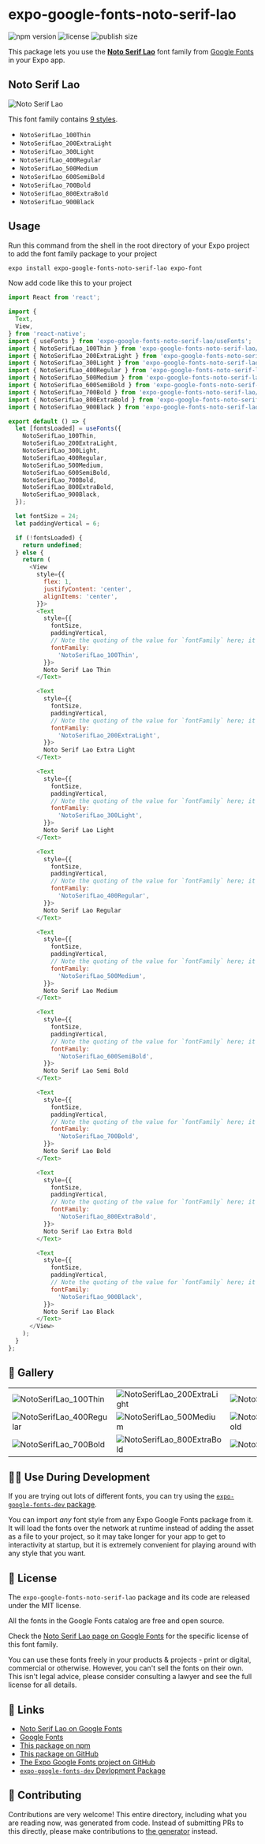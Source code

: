 # expo-google-fonts-noto-serif-lao

![npm version](https://flat.badgen.net/npm/v/expo-google-fonts-noto-serif-lao)
![license](https://flat.badgen.net/github/license/expo/google-fonts)
![publish size](https://flat.badgen.net/packagephobia/install/expo-google-fonts-noto-serif-lao)

This package lets you use the [**Noto Serif Lao**](https://fonts.google.com/specimen/Noto+Serif+Lao) font family from [Google Fonts](https://fonts.google.com/) in your Expo app.

## Noto Serif Lao

![Noto Serif Lao](./font-family.png)

This font family contains [9 styles](#-gallery).

- `NotoSerifLao_100Thin`
- `NotoSerifLao_200ExtraLight`
- `NotoSerifLao_300Light`
- `NotoSerifLao_400Regular`
- `NotoSerifLao_500Medium`
- `NotoSerifLao_600SemiBold`
- `NotoSerifLao_700Bold`
- `NotoSerifLao_800ExtraBold`
- `NotoSerifLao_900Black`

## Usage

Run this command from the shell in the root directory of your Expo project to add the font family package to your project
```sh
expo install expo-google-fonts-noto-serif-lao expo-font
```

Now add code like this to your project
```js
import React from 'react';

import {
  Text,
  View,
} from 'react-native';
import { useFonts } from 'expo-google-fonts-noto-serif-lao/useFonts';
import { NotoSerifLao_100Thin } from 'expo-google-fonts-noto-serif-lao/100Thin';
import { NotoSerifLao_200ExtraLight } from 'expo-google-fonts-noto-serif-lao/200ExtraLight';
import { NotoSerifLao_300Light } from 'expo-google-fonts-noto-serif-lao/300Light';
import { NotoSerifLao_400Regular } from 'expo-google-fonts-noto-serif-lao/400Regular';
import { NotoSerifLao_500Medium } from 'expo-google-fonts-noto-serif-lao/500Medium';
import { NotoSerifLao_600SemiBold } from 'expo-google-fonts-noto-serif-lao/600SemiBold';
import { NotoSerifLao_700Bold } from 'expo-google-fonts-noto-serif-lao/700Bold';
import { NotoSerifLao_800ExtraBold } from 'expo-google-fonts-noto-serif-lao/800ExtraBold';
import { NotoSerifLao_900Black } from 'expo-google-fonts-noto-serif-lao/900Black';

export default () => {
  let [fontsLoaded] = useFonts({
    NotoSerifLao_100Thin,
    NotoSerifLao_200ExtraLight,
    NotoSerifLao_300Light,
    NotoSerifLao_400Regular,
    NotoSerifLao_500Medium,
    NotoSerifLao_600SemiBold,
    NotoSerifLao_700Bold,
    NotoSerifLao_800ExtraBold,
    NotoSerifLao_900Black,
  });

  let fontSize = 24;
  let paddingVertical = 6;

  if (!fontsLoaded) {
    return undefined;
  } else {
    return (
      <View
        style={{
          flex: 1,
          justifyContent: 'center',
          alignItems: 'center',
        }}>
        <Text
          style={{
            fontSize,
            paddingVertical,
            // Note the quoting of the value for `fontFamily` here; it expects a string!
            fontFamily:
              'NotoSerifLao_100Thin',
          }}>
          Noto Serif Lao Thin
        </Text>

        <Text
          style={{
            fontSize,
            paddingVertical,
            // Note the quoting of the value for `fontFamily` here; it expects a string!
            fontFamily:
              'NotoSerifLao_200ExtraLight',
          }}>
          Noto Serif Lao Extra Light
        </Text>

        <Text
          style={{
            fontSize,
            paddingVertical,
            // Note the quoting of the value for `fontFamily` here; it expects a string!
            fontFamily:
              'NotoSerifLao_300Light',
          }}>
          Noto Serif Lao Light
        </Text>

        <Text
          style={{
            fontSize,
            paddingVertical,
            // Note the quoting of the value for `fontFamily` here; it expects a string!
            fontFamily:
              'NotoSerifLao_400Regular',
          }}>
          Noto Serif Lao Regular
        </Text>

        <Text
          style={{
            fontSize,
            paddingVertical,
            // Note the quoting of the value for `fontFamily` here; it expects a string!
            fontFamily:
              'NotoSerifLao_500Medium',
          }}>
          Noto Serif Lao Medium
        </Text>

        <Text
          style={{
            fontSize,
            paddingVertical,
            // Note the quoting of the value for `fontFamily` here; it expects a string!
            fontFamily:
              'NotoSerifLao_600SemiBold',
          }}>
          Noto Serif Lao Semi Bold
        </Text>

        <Text
          style={{
            fontSize,
            paddingVertical,
            // Note the quoting of the value for `fontFamily` here; it expects a string!
            fontFamily:
              'NotoSerifLao_700Bold',
          }}>
          Noto Serif Lao Bold
        </Text>

        <Text
          style={{
            fontSize,
            paddingVertical,
            // Note the quoting of the value for `fontFamily` here; it expects a string!
            fontFamily:
              'NotoSerifLao_800ExtraBold',
          }}>
          Noto Serif Lao Extra Bold
        </Text>

        <Text
          style={{
            fontSize,
            paddingVertical,
            // Note the quoting of the value for `fontFamily` here; it expects a string!
            fontFamily:
              'NotoSerifLao_900Black',
          }}>
          Noto Serif Lao Black
        </Text>
      </View>
    );
  }
};

```

## 🔡 Gallery


||||
|-|-|-|
|![NotoSerifLao_100Thin](.//100Thin/NotoSerifLao_100Thin.ttf.png)|![NotoSerifLao_200ExtraLight](.//200ExtraLight/NotoSerifLao_200ExtraLight.ttf.png)|![NotoSerifLao_300Light](.//300Light/NotoSerifLao_300Light.ttf.png)||
|![NotoSerifLao_400Regular](.//400Regular/NotoSerifLao_400Regular.ttf.png)|![NotoSerifLao_500Medium](.//500Medium/NotoSerifLao_500Medium.ttf.png)|![NotoSerifLao_600SemiBold](.//600SemiBold/NotoSerifLao_600SemiBold.ttf.png)||
|![NotoSerifLao_700Bold](.//700Bold/NotoSerifLao_700Bold.ttf.png)|![NotoSerifLao_800ExtraBold](.//800ExtraBold/NotoSerifLao_800ExtraBold.ttf.png)|![NotoSerifLao_900Black](.//900Black/NotoSerifLao_900Black.ttf.png)||


## 👩‍💻 Use During Development

If you are trying out lots of different fonts, you can try using the [`expo-google-fonts-dev` package](https://github.com/freeboub/google-fonts/tree/master/font-packages/dev#readme).

You can import *any* font style from any Expo Google Fonts package from it. It will load the fonts
over the network at runtime instead of adding the asset as a file to your project, so it may take longer
for your app to get to interactivity at startup, but it is extremely convenient
for playing around with any style that you want.

## 📖 License

The `expo-google-fonts-noto-serif-lao` package and its code are released under the MIT license.

All the fonts in the Google Fonts catalog are free and open source.

Check the [Noto Serif Lao page on Google Fonts](https://fonts.google.com/specimen/Noto+Serif+Lao) for the specific license of this font family.

You can use these fonts freely in your products & projects - print or digital, commercial or otherwise. However, you can't sell the fonts on their own. This isn't legal advice, please consider consulting a lawyer and see the full license for all details.

## 🔗 Links

- [Noto Serif Lao on Google Fonts](https://fonts.google.com/specimen/Noto+Serif+Lao)
- [Google Fonts](https://fonts.google.com/)
- [This package on npm](https://www.npmjs.com/package/expo-google-fonts-noto-serif-lao)
- [This package on GitHub](https://github.com/freeboub/google-fonts/tree/master/font-packages/noto-serif-lao)
- [The Expo Google Fonts project on GitHub](https://github.com/freeboub/google-fonts)
- [`expo-google-fonts-dev` Devlopment Package](https://github.com/freeboub/google-fonts/tree/master/font-packages/dev)

## 🤝 Contributing

Contributions are very welcome! This entire directory, including what you are reading now, was generated from code. Instead of submitting PRs to this directly, please make contributions to [the generator](https://github.com/freeboub/google-fonts/tree/master/packages/generator) instead.
